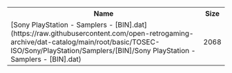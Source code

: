 <table>
<tr><th>Name</th><th>Size</th></tr>
<tr><td>
[Sony PlayStation - Samplers - [BIN].dat](https://raw.githubusercontent.com/open-retrogaming-archive/dat-catalog/main/root/basic/TOSEC-ISO/Sony/PlayStation/Samplers/[BIN]/Sony PlayStation - Samplers - [BIN].dat)
</td><td>2068</td></tr>
</table>
